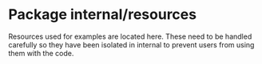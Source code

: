 # Package internal/resources
Resources used for examples are located here. These need to be handled carefully so they have been isolated in internal to prevent users from using them with the code.
